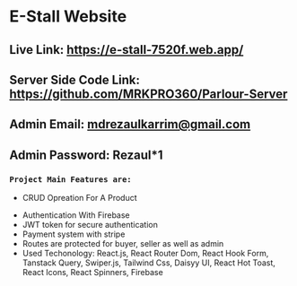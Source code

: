 # E-Stall Website

## Live Link: https://e-stall-7520f.web.app/

## Server Side Code Link: https://github.com/MRKPRO360/Parlour-Server

## Admin Email: mdrezaulkarrim@gmail.com

## Admin Password: Rezaul\*1

### `Project Main Features are:`

- CRUD Opreation For A Product

* Authentication With Firebase
* JWT token for secure authentication
* Payment system with stripe
* Routes are protected for buyer, seller as well as admin
* Used Techonology: React.js, React Router Dom, React Hook Form, Tanstack Query, Swiper.js, Tailwind Css, Daisyy UI, React Hot Toast, React Icons, React Spinners, Firebase
